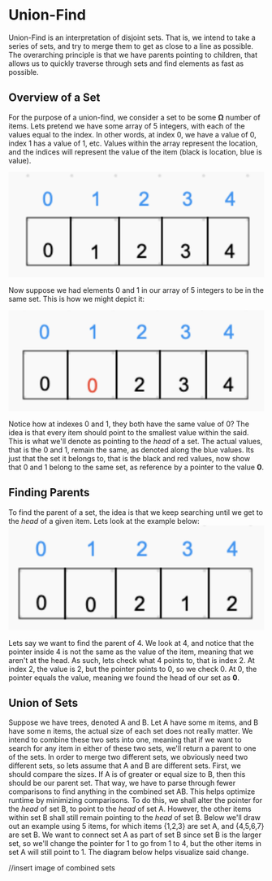 # Union-Find

Union-Find is an interpretation of disjoint sets. That is, we intend to take a series of sets, and try to merge them to get as close to a line as possible. The overarching principle is that we have parents pointing to children, that allows us to quickly traverse through sets and find elements as fast as possible.

## Overview of a Set
For the purpose of a union-find, we consider a set to be some **Ω** number of items. Lets pretend we have some array of 5 integers, with each of the values equal to the index. In other words, at index 0, we have a value of 0, index 1 has a value of 1, etc. Values within the array represent the location, and the indices will represent the value of the item (black is location, blue is value).

![alternativetext](https://github.com/varunGannavarapu/Algorithms/blob/main/Data%20Structures/imgs/arr_5_items_orig_uf.png)

Now suppose we had elements 0 and 1 in our array of 5 integers to be in the same set. This is how we might depict it:

![alternativetext](https://github.com/varunGannavarapu/Algorithms/blob/main/Data%20Structures/imgs/arr_5_items_uf.png)

Notice how at indexes 0 and 1, they both have the same value of 0? The idea is that every item should point to the smallest value within the said. This is what we'll denote as pointing to the *head* of a set. The actual values, that is the 0 and 1, remain the same, as denoted along the blue values. Its just that the set it belongs to, that is the black and red values, now show that 0 and 1 belong to the same set, as reference by a pointer to the value **0**.

## Finding Parents
To find the parent of a set, the idea is that we keep searching until we get to the *head* of a given item. Lets look at the example below:
![alternativetext](https://github.com/varunGannavarapu/Algorithms/blob/main/Data%20Structures/imgs/find_example_uf.png)

Lets say we want to find the parent of 4. We look at 4, and notice that the pointer inside 4 is not the same as the value of the item, meaning that we aren't at the head. As such, lets check what 4 points to, that is index 2. At index 2, the value is 2, but the pointer points to 0, so we check 0. At 0, the pointer equals the value, meaning we found the head of our set as **0**.

## Union of Sets
Suppose we have trees, denoted A and B. Let A have some m items, and B have some n items, the actual size of each set does not really matter. We intend to combine these two sets into one, meaning that if we want to search for any item in either of these two sets, we'll return a parent to one of the sets. In order to merge two different sets, we obviously need two different sets, so lets assume that A and B are different sets. First, we should compare the sizes. If A is of greater or equal size to B, then this should be our parent set. That way, we have to parse through fewer comparisons to find anything in the combined set AB. This helps optimize runtime by minimizing comparisons. To do this, we shall alter the pointer for the *head* of set B, to point to the *head* of set A. 
However, the other items within set B shall still remain pointing to the *head* of set B. Below we'll draw out an example using 5 items, for which items {1,2,3} are set A, and {4,5,6,7} are set B. We want to connect set A as part of set B since set B is the larger set, so we'll change the pointer for 1 to go from 1 to 4, but the other items in set A will still point to 1. The diagram below helps visualize said change.

//insert image of combined sets
